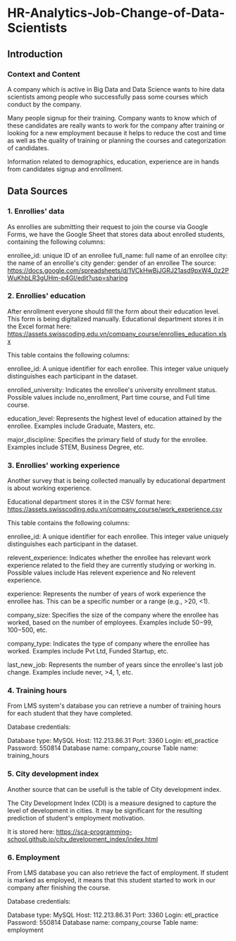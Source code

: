 # HR-Analytics-Job-Change-of-Data-Scientists
## Introduction
### Context and Content

A company which is active in Big Data and Data Science wants to hire data scientists among people who successfully pass some courses which conduct by the company.

Many people signup for their training. Company wants to know which of these candidates are really wants to work for the company after training or looking for a new employment because it helps to reduce the cost and time as well as the quality of training or planning the courses and categorization of candidates.

Information related to demographics, education, experience are in hands from candidates signup and enrollment.
## Data Sources
### 1. Enrollies' data
As enrollies are submitting their request to join the course via Google Forms, we have the Google Sheet that stores data about enrolled students, containing the following columns:

enrollee_id: unique ID of an enrollee
full_name: full name of an enrollee
city: the name of an enrollie's city
gender: gender of an enrollee
The source: https://docs.google.com/spreadsheets/d/1VCkHwBjJGRJ21asd9pxW4_0z2PWuKhbLR3gUHm-p4GI/edit?usp=sharing

### 2. Enrollies' education
After enrollment everyone should fill the form about their education level. This form is being digitalized manually. Educational department stores it in the Excel format here: https://assets.swisscoding.edu.vn/company_course/enrollies_education.xlsx

This table contains the following columns:

enrollee_id: A unique identifier for each enrollee. This integer value uniquely distinguishes each participant in the dataset.

enrolled_university: Indicates the enrollee's university enrollment status. Possible values include no_enrollment, Part time course, and Full time course.

education_level: Represents the highest level of education attained by the enrollee. Examples include Graduate, Masters, etc.

major_discipline: Specifies the primary field of study for the enrollee. Examples include STEM, Business Degree, etc.

### 3. Enrollies' working experience
Another survey that is being collected manually by educational department is about working experience.

Educational department stores it in the CSV format here: https://assets.swisscoding.edu.vn/company_course/work_experience.csv

This table contains the following columns:

enrollee_id: A unique identifier for each enrollee. This integer value uniquely distinguishes each participant in the dataset.

relevent_experience: Indicates whether the enrollee has relevant work experience related to the field they are currently studying or working in. Possible values include Has relevent experience and No relevent experience.

experience: Represents the number of years of work experience the enrollee has. This can be a specific number or a range (e.g., >20, <1).

company_size: Specifies the size of the company where the enrollee has worked, based on the number of employees. Examples include 50−99, 100−500, etc.

company_type: Indicates the type of company where the enrollee has worked. Examples include Pvt Ltd, Funded Startup, etc.

last_new_job: Represents the number of years since the enrollee's last job change. Examples include never, >4, 1, etc.

### 4. Training hours
From LMS system's database you can retrieve a number of training hours for each student that they have completed.

Database credentials:

Database type: MySQL
Host: 112.213.86.31
Port: 3360
Login: etl_practice
Password: 550814
Database name: company_course
Table name: training_hours
### 5. City development index
Another source that can be usefull is the table of City development index.

The City Development Index (CDI) is a measure designed to capture the level of development in cities. It may be significant for the resulting prediction of student's employment motivation.

It is stored here: https://sca-programming-school.github.io/city_development_index/index.html

### 6. Employment
From LMS database you can also retrieve the fact of employment. If student is marked as employed, it means that this student started to work in our company after finishing the course.

Database credentials:

Database type: MySQL
Host: 112.213.86.31
Port: 3360
Login: etl_practice
Password: 550814
Database name: company_course
Table name: employment
